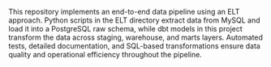 
This repository implements an end-to-end data pipeline using an ELT approach. Python scripts in the ELT directory extract data from MySQL and load it into a PostgreSQL raw schema, while dbt models in this project transform the data across staging, warehouse, and marts layers. Automated tests, detailed documentation, and SQL-based transformations ensure data quality and operational efficiency throughout the pipeline.
